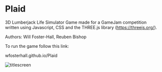 # Plaid

3D Lumberjack Life Simulator Game made for a GameJam competition written using Javascript, CSS and the THREE.js library (https://threejs.org/).

Authors: Will Foster-Hall, Reuben Bishop 

To run the game follow this link:

wfosterhall.github.io/Plaid
 
![titlescreen](GameplayTitle.PNG)
